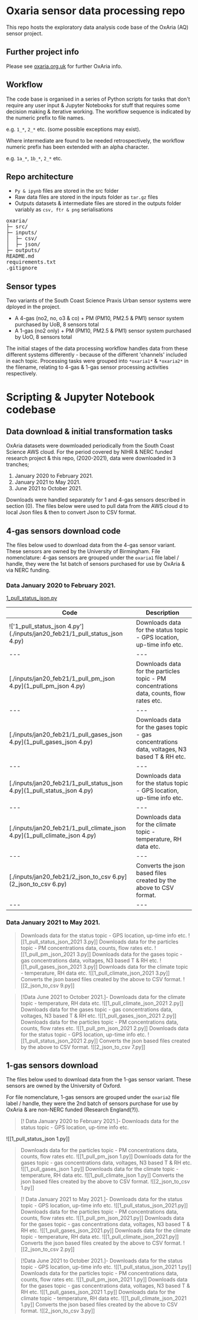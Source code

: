 # Oxaria sensor data processing repo
This repo hosts the exploratory data analysis code base of the OxAria (AQ) sensor project.

## Further project info
Please see [oxaria.org.uk](https://www.oxaria.org.uk/) for further OxAria info.

## Workflow
The code base is organised in a series of Python scripts for tasks that don't require any user input & Jupyter Notebooks for stuff that requires some decision making & iterative working. The workflow sequence is indicated by the numeric prefix to file names.

e.g. `1_*`, `2_*` etc. (some possible exceptions may exist).

Where intermediate are found to be needed retrospectively, the workflow numeric prefix has been extended with an alpha character.

e.g. `1a_*`, `1b_*`, `2_*` etc.

## Repo architecture
- `Py & ipynb` files are stored in the src folder
- Raw data files are stored in the inputs folder as `tar.gz` files
- Outputs datasets & intermediate files are stored in the outputs folder variably as `csv, ftr & png` serialisations

<pre>
oxaria/
├─ src/
├─ inputs/
│  ├─ csv/
│  ├─ json/
├─ outputs/
README.md
requirements.txt
.gitignore
</pre>

## Sensor types
Two variants of the South Coast Science Praxis Urban sensor systems were dployed in the project.

- A 4-gas (no2, no, o3 & co) + PM (PM10, PM2.5 & PM1) sensor system purchased by UoB, 8 sensors total
- A 1-gas (no2 only) + PM (PM10, PM2.5 & PM1) sensor system purchased by UoO, 8 sensors total

The initial stages of the data processing workflow handles data from these different systems differently - because of the different 'channels' included in each topic. Processing tasks were grouped into `*oxaria1*` & `*oxaria2*` in the filename, relating to 4-gas & 1-gas sensor processing activities respectively.

# Scripting &  Jupyter Notebook codebase
## Data download & initial transformation tasks
OxAria datasets were dowmloaded periodically from the South Coast Science AWS cloud. For the period covered by NIHR & NERC funded research project & this repo, (2020-2021), data were downloaded in 3 tranches;

1. January 2020 to February 2021.
2. January 2021 to May 2021.
3. June 2021 to October 2021.

Downloads were handled separately for 1 and 4-gas sensors described in section (0). The files below were used to pull data from the AWS cloud d to local Json files & then to convert Json  to CSV format.

## 4-gas sensors download code
The files below used to download data from the 4-gas sensor variant. These sensors are owned by the University of Birmingham. File nomenclature:  4-gas sensors are grouped under the `oxaria1` file label / handle, they were the 1st batch of sensors purchased for use by OxAria & via NERC funding.

### Data January 2020 to February 2021.


 [1_pull_status_json.py](https://github.com/tonybushido/oxaria_code/blob/main/inputs/1oxaria/jan20_feb21/1_pull_status_json.py)

|Code | Description |
|-----|-------------|
| !['1_pull_status_json 4.py'](./inputs/jan20_feb21/1_pull_status_json 4.py) | Downloads data for the status topic - GPS location, up-time info etc.|
|---|---|
|[./inputs/jan20_feb21/1_pull_pm_json 4.py](1_pull_pm_json 4.py)| Downloads data for the particles topic - PM concentrations data, counts, flow rates etc.|
|---|---|
|[./inputs/jan20_feb21/1_pull_gases_json 4.py](1_pull_gases_json 4.py)| Downloads data for the gases topic - gas concentrations data, voltages, N3 based T & RH etc.|
|---|---|
|[./inputs/jan20_feb21/1_pull_status_json 4.py](1_pull_status_json 4.py)| Downloads data for the status topic - GPS location, up-time info etc.|
|---|---|
|[./inputs/jan20_feb21/1_pull_climate_json 4.py](1_pull_climate_json 4.py)| Downloads data for the climate topic - temperature, RH data etc.|
|---|---|
|[./inputs/jan20_feb21/2_json_to_csv 6.py](2_json_to_csv 6.py)| Converts the json based files created by the above to CSV format.|
|---|---|

### Data January 2021 to May 2021.

>Downloads data for the status topic - GPS location, up-time info etc.
![[1_pull_status_json_2021 3.py]]
>Downloads data for the particles topic - PM concentrations data, counts, flow rates etc.
![[1_pull_pm_json_2021 3.py]]
>Downloads data for the gases topic - gas concentrations data, voltages, N3 based T & RH etc.
![[1_pull_gases_json_2021 3.py]]
>Downloads data for the climate topic - temperature, RH data etc.
![[1_pull_climate_json_2021 3.py]]
>Converts the json based files created by the above to CSV format.
![[2_json_to_csv 9.py]]

>[!Data June 2021 to October 2021.]-
>Downloads data for the climate topic - temperature, RH data etc.
![[1_pull_climate_json_2021 2.py]]
>Downloads data for the gases topic - gas concentrations data, voltages, N3 based T & RH etc.
![[1_pull_gases_json_2021 2.py]]
>Downloads data for the particles topic - PM concentrations data, counts, flow rates etc.
![[1_pull_pm_json_2021 2.py]]
>Downloads data for the status topic - GPS location, up-time info etc.
![[1_pull_status_json_2021 2.py]]
>Converts the json based files created by the above to CSV format.
![[2_json_to_csv 7.py]]

## 1-gas sensors download
The files below used to download data from the 1-gas sensor variant. These sensors are owned by the University of Oxford.

For file nomenclature, 1-gas sensors are grouped under the `oxaria2` file label / handle, they were the 2nd batch of sensors purchase for use by OxAria & are non-NERC funded (Research England(?)).

>[! Data January 2020 to February 2021.]-
>Downloads data for the status topic - GPS location, up-time info etc.
>
![[1_pull_status_json 1.py]]
>Downloads data for the particles topic - PM concentrations data, counts, flow rates etc.
![[1_pull_pm_json 1.py]]
>Downloads data for the gases topic - gas concentrations data, voltages, N3 based T & RH etc.
![[1_pull_gases_json 1.py]]
>Downloads data for the climate topic - temperature, RH data etc.
![[1_pull_climate_json 1.py]]
>Converts the json based files created by the above to CSV format.
![[2_json_to_csv 1.py]]

>[! Data January 2021 to May 2021.]-
>Downloads data for the status topic - GPS location, up-time info etc.
![[1_pull_status_json_2021.py]]
>Downloads data for the particles topic - PM concentrations data, counts, flow rates etc.
![[1_pull_pm_json_2021.py]]
>Downloads data for the gases topic - gas concentrations data, voltages, N3 based T & RH etc.
![[1_pull_gases_json_2021.py]]
>Downloads data for the climate topic - temperature, RH data etc.
![[1_pull_climate_json_2021.py]]
>Converts the json based files created by the above to CSV format.
![[2_json_to_csv 2.py]]

>[!Data June 2021 to October 2021.]-
>Downloads data for the status topic - GPS location, up-time info etc.
![[1_pull_status_json_2021 1.py]]
>Downloads data for the particles topic - PM concentrations data, counts, flow rates etc.
![[1_pull_pm_json_2021 1.py]]
>Downloads data for the gases topic - gas concentrations data, voltages, N3 based T & RH etc.
![[1_pull_gases_json_2021 1.py]]
>Downloads data for the climate topic - temperature, RH data etc.
![[1_pull_climate_json_2021 1.py]]
>Converts the json based files created by the above to CSV format.
![[2_json_to_csv 3.py]]
